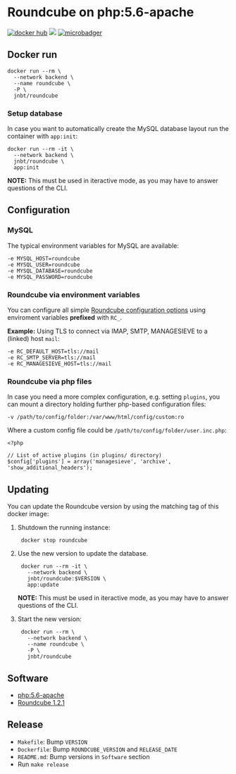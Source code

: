 # Roundcube on php:5.6-apache

[![docker hub](https://img.shields.io/badge/docker-image-blue.svg?style=flat)](https://registry.hub.docker.com/u/jnbt/roundcube/)
[![](https://images.microbadger.com/badges/version/jnbt/roundcube.svg)](https://registry.hub.docker.com/u/jnbt/roundcube/)
[![microbadger](https://images.microbadger.com/badges/image/jnbt/roundcube.svg)](https://microbadger.com/images/jnbt/roundcube)

## Docker run

    docker run --rm \
      --network backend \
      --name roundcube \
      -P \
      jnbt/roundcube

### Setup database

In case you want to automatically create the MySQL database layout run the container with `app:init`:

    docker run --rm -it \
      --network backend \
      jnbt/roundcube \
      app:init
      
**NOTE:** This must be used in iteractive mode, as you may have to answer questions of the CLI.

## Configuration

### MySQL

The typical environment variables for MySQL are available:

```
-e MYSQL_HOST=roundcube
-e MYSQL_USER=roundcube
-e MYSQL_DATABASE=roundcube
-e MYSQL_PASSWORD=roundcube
```

### Roundcube via environment variables

You can configure all simple [Roundcube configuration options](https://github.com/roundcube/roundcubemail/wiki/Configuration)
using enviroment variables **prefixed** with `RC_`.

**Example:** Using TLS to connect via IMAP, SMTP, MANAGESIEVE to a (linked) host `mail`:

```
-e RC_DEFAULT_HOST=tls://mail
-e RC_SMTP_SERVER=tls://mail
-e RC_MANAGESIEVE_HOST=tls://mail
```

### Roundcube via php files

In case you need a more complex configuration, e.g. setting `plugins`,
you can mount a directory holding further php-based configuration files:

```
-v /path/to/config/folder:/var/www/html/config/custom:ro
```

Where a custom config file could be `/path/to/config/folder/user.inc.php`:

```
<?php

// List of active plugins (in plugins/ directory)
$config['plugins'] = array('managesieve', 'archive', 'show_additional_headers');
```

## Updating

You can update the Roundcube version by using the matching tag of this docker image:

1. Shutdown the running instance:

    	docker stop roundcube

2. Use the new version to update the database.

	    docker run --rm -it \
	      --network backend \
	      jnbt/roundcube:$VERSION \
	      app:update

    **NOTE:** This must be used in iteractive mode, as you may have to answer questions of the CLI.


3. Start the new version:

	    docker run --rm \
	      --network backend \
	      --name roundcube \
	      -P \
	      jnbt/roundcube


## Software

* [php:5.6-apache](https://hub.docker.com/_/php/)
* [Roundcube 1.2.1](https://roundcube.net)

## Release

* `Makefile`: Bump `VERSION`
* `Dockerfile`: Bump `ROUNDCUBE_VERSION` and `RELEASE_DATE`
* `README.md`: Bump versions in `Software` section
* Run `make release`
